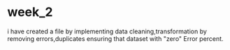 # week_2
i have created a file by implementing data cleaning,transformation by removing errors,duplicates ensuring that dataset with "zero" Error percent.
